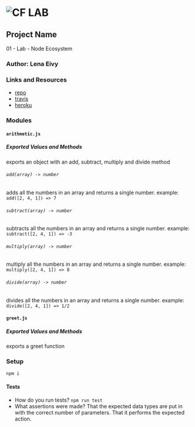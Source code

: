 ![CF](http://i.imgur.com/7v5ASc8.png) LAB
=================================================

## Project Name
01 - Lab - Node Ecosystem

### Author: Lena Eivy

### Links and Resources
* [repo](https://github.com/applena/01-node-ecosystem)
* [travis](https://travis-ci.com/applena/01-node-ecosystem.svg?branch=master)
* [heroku](https://eivy-lab-01.herokuapp.com/)

### Modules
#### `arithmetic.js`
##### Exported Values and Methods
exports an object with an add, subtract, multiply and divide method

###### `add(array) -> number`
adds all the numbers in an array and returns a single number. example: `add([2, 4, 1]) => 7`

###### `subtract(array) -> number`
subtracts all the numbers in an array and returns a single number. example: `subtract([2, 4, 1]) => -3`

###### `multiply(array) -> number`
multiply all the numbers in an array and returns a single number. example: `multiply([2, 4, 1]) => 8`

###### `divide(array) -> number`
divides all the numbers in an array and returns a single number. example: `divide([2, 4, 1]) => 1/2`

#### `greet.js`
##### Exported Values and Methods
exports a greet function

### Setup
`npm i`

#### Tests
* How do you run tests?
`npm run test`
* What assertions were made?
That the expected data types are put in with the correct number of parameters. That it performs the expected action.

